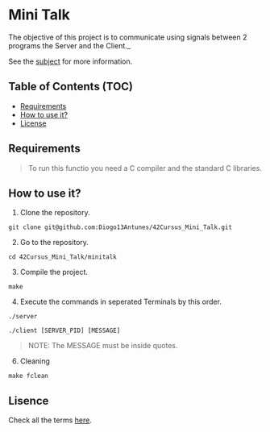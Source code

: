 # Mini Talk

The objective of this project is to communicate using signals between 2 programs the Server and the Client._

See the [subject](./subject.pdf) for more information.

## Table of Contents (TOC)

- [Requirements](#requirements)
- [How to use it?](#how-to-use-it)
- [License](#lisence)

## Requirements

> To run this functio you need a C compiler and the standard C libraries.

## How to use it?

1. Clone the repository.

```shell
git clone git@github.com:Diogo13Antunes/42Cursus_Mini_Talk.git
```

2. Go to the repository.

```shell
cd 42Cursus_Mini_Talk/minitalk
```

3. Compile the project.

```shell
make
```

4. Execute the commands in seperated Terminals by this order.

```shell
./server
```

```shell
./client [SERVER_PID] [MESSAGE]
```

> NOTE: The MESSAGE must be inside quotes.

6. Cleaning

```shell
make fclean
```

## Lisence

Check all the terms [here](/LICENSE).

